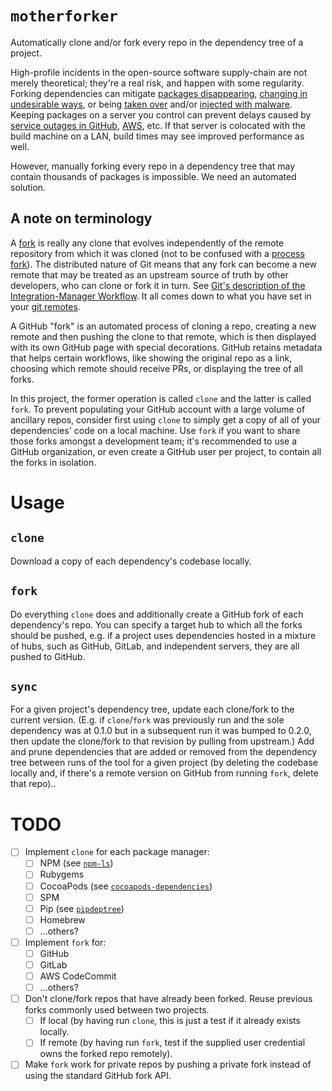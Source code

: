 # `motherforker`

Automatically clone and/or fork every repo in the dependency tree of a project.

High-profile incidents in the open-source software supply-chain are not merely theoretical; they're a real risk, and happen with some regularity. Forking dependencies can mitigate [packages disappearing](https://news.ycombinator.com/item?id=16092132), [changing in undesirable ways](https://news.ycombinator.com/item?id=29863672), or being [taken over](https://news.ycombinator.com/item?id=29122098) and/or [injected with malware](https://news.ycombinator.com/item?id=30717382). Keeping packages on a server you control can prevent delays caused by [service outages in GitHub](https://news.ycombinator.com/item?id=30790593), [AWS](https://news.ycombinator.com/item?id=29473630), etc. If that server is colocated with the build machine on a LAN, build times may see improved performance as well.

However, manually forking every repo in a dependency tree that may contain thousands of packages is impossible. We need an automated solution.

## A note on terminology

A [fork](https://en.wikipedia.org/wiki/Fork_(software_development)) is really any clone that evolves independently of the remote repository from which it was cloned (not to be confused with a [process fork](https://en.wikipedia.org/wiki/Fork_(system_call))). The distributed nature of Git means that any fork can become a new remote that may be treated as an upstream source of truth by other developers, who can clone or fork it in turn. See [Git's description of the Integration-Manager Workflow](https://git-scm.com/book/en/v2/Distributed-Git-Distributed-Workflows#wfdiag_b). It all comes down to what you have set in your [git remotes](https://git-scm.com/docs/git-remote).

A GitHub "fork" is an automated process of cloning a repo, creating a new remote and then pushing the clone to that remote, which is then displayed with its own GitHub page with special decorations. GitHub retains metadata that helps certain workflows, like showing the original repo as a link, choosing which remote should receive PRs, or displaying the tree of all forks.

In this project, the former operation is called `clone` and the latter is called `fork`. To prevent populating your GitHub account with a large volume of ancillary repos, consider first using `clone` to simply get a copy of all of your dependencies' code on a local machine. Use `fork` if you want to share those forks amongst a development team; it's recommended to use a GitHub organization, or even create a GitHub user per project, to contain all the forks in isolation.

# Usage

## `clone`

Download a copy of each dependency's codebase locally.

## `fork`

Do everything `clone` does and additionally create a GitHub fork of each dependency's repo. You can specify a target hub to which all the forks should be pushed, e.g. if a project uses dependencies hosted in a mixture of hubs, such as GitHub, GitLab, and independent servers, they are all pushed to GitHub.

## `sync`

For a given project's dependency tree, update each clone/fork to the current version. (E.g. if `clone`/`fork` was previously run and the sole dependency was at 0.1.0 but in a subsequent run it was bumped to 0.2.0, then update the clone/fork to that revision by pulling from upstream.) Add and prune dependencies that are added or removed from the dependency tree between runs of the tool for a given project (by deleting the codebase locally and, if there's a remote version on GitHub from running `fork`, delete that repo)..

# TODO

- [ ] Implement `clone` for each package manager:
  - [ ] NPM (see [`npm-ls`](https://docs.npmjs.com/cli/v6/commands/npm-ls))
  - [ ] Rubygems
  - [ ] CocoaPods (see [`cocoapods-dependencies`](https://github.com/segiddins/cocoapods-dependencies))
  - [ ] SPM
  - [ ] Pip (see [`pipdeptree`](https://pypi.org/project/pipdeptree/))
  - [ ] Homebrew
  - [ ] ...others?
- [ ] Implement `fork` for:
  - [ ] GitHub
  - [ ] GitLab
  - [ ] AWS CodeCommit
  - [ ] ...others?
- [ ] Don't clone/fork repos that have already been forked. Reuse previous forks commonly used between two projects.
  - [ ] If local (by having run `clone`, this is just a test if it already exists locally.
  - [ ] If remote (by having run `fork`, test if the supplied user credential owns the forked repo remotely).
- [ ] Make `fork` work for private repos by pushing a private fork instead of using the standard GitHub fork API.

